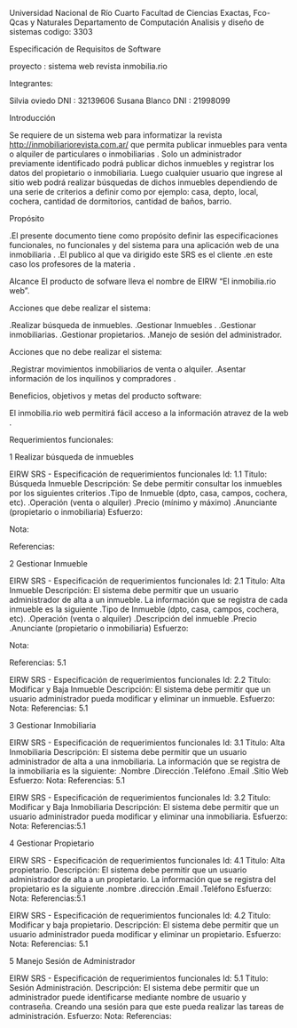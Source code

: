 ﻿Universidad Nacional de Río Cuarto
Facultad de Ciencias Exactas, Fco-Qcas y Naturales
Departamento de Computación
Analisis y diseño de sistemas 
codigo: 3303


Especificación de Requisitos de Software


proyecto : sistema web revista inmobilia.rio


Integrantes:

Silvia oviedo    DNI :  32139606
Susana Blanco DNI : 21998099




Introducción

Se requiere de un sistema web para informatizar la revista http://inmobiliariorevista.com.ar/ que permita publicar inmuebles para venta o alquiler de particulares o inmobiliarias . Solo un administrador previamente identificado podrá publicar dichos inmuebles y registrar los datos del propietario o inmobiliaria. Luego cualquier usuario que ingrese al sitio web podrá realizar búsquedas de dichos inmuebles dependiendo de una serie de criterios a definir como por ejemplo: casa, depto, local, cochera, cantidad de dormitorios, cantidad de baños, barrio.


Propósito

.El presente documento tiene como propósito definir  las especificaciones funcionales, no funcionales y del sistema para una aplicación web de 	una inmobiliaria .
.El publico al que va dirigido este SRS es el cliente .en este caso los profesores de la materia .

Alcance
El producto de sofware lleva el nombre de  EIRW  “El inmobilia.rio web”.

Acciones que debe realizar el sistema:
 
.Realizar búsqueda de inmuebles.
.Gestionar Inmuebles .
.Gestionar inmobiliarias.
.Gestionar propietarios.
.Manejo de sesión del administrador.


Acciones que no debe realizar el sistema:

.Registrar movimientos inmobiliarios de venta o alquiler.
.Asentar información de los inquilinos y compradores .


Beneficios, objetivos y metas del producto software:

 El inmobilia.rio web permitirá fácil acceso a la información atravez de la web .


Requerimientos funcionales:

1 Realizar búsqueda de inmuebles

EIRW SRS - Especificación de requerimientos funcionales
Id: 1.1
Titulo: Búsqueda Inmueble
Descripción: Se debe permitir consultar los inmuebles por los siguientes criterios
		.Tipo de Inmueble (dpto, casa, campos, cochera, etc).
		.Operación (venta o alquiler)
		.Precio (mínimo y máximo)
		.Anunciante (propietario o inmobiliaria)
Esfuerzo:

Nota:

Referencias:


2 Gestionar Inmueble

EIRW SRS - Especificación de requerimientos funcionales
Id: 2.1
Titulo: Alta Inmueble
Descripción: El sistema debe permitir que un usuario administrador de alta a un inmueble. La información que se registra de cada inmueble es 		     la siguiente
		.Tipo de Inmueble (dpto, casa, campos, cochera, etc).
		.Operación (venta o alquiler)
		.Descripción del inmueble
		.Precio
		.Anunciante (propietario o inmobiliaria)
Esfuerzo:

Nota:

Referencias: 5.1


EIRW SRS - Especificación de requerimientos funcionales
Id: 2.2
Titulo: Modificar y Baja Inmueble
Descripción: El sistema debe permitir que un usuario administrador pueda modificar y eliminar un inmueble. 
Esfuerzo:
Nota:
Referencias: 5.1

3 Gestionar Inmobiliaria

EIRW SRS - Especificación de requerimientos funcionales
Id: 3.1
Titulo: Alta Inmobiliaria
Descripción: El sistema debe permitir que un usuario administrador de alta a una inmobiliaria. La información que se registra de la 		     inmobiliaria es la siguiente:
		.Nombre
		.Dirección
		.Teléfono
		.Email
		.Sitio Web
Esfuerzo:
Nota:
Referencias: 5.1


EIRW SRS - Especificación de requerimientos funcionales
Id: 3.2
Titulo: Modificar y Baja Inmobiliaria
Descripción: El sistema debe permitir que un usuario administrador pueda modificar y eliminar una inmobiliaria.
Esfuerzo:
Nota:
Referencias:5.1

4 Gestionar Propietario

EIRW SRS - Especificación de requerimientos funcionales
Id: 4.1
Titulo: Alta propietario.
Descripción: El sistema debe permitir que un usuario administrador de alta a un propietario. La información que se registra del propietario es 		     la siguiente
		.nombre
		.dirección
		.Email
		.Teléfono
Esfuerzo:
Nota:
Referencias:5.1



EIRW SRS - Especificación de requerimientos funcionales
Id: 4.2
Titulo: Modificar y baja propietario.
Descripción: El sistema debe permitir que un usuario administrador pueda modificar y eliminar un propietario.
Esfuerzo:
Nota:
Referencias: 5.1

5 Manejo Sesión de Administrador

EIRW SRS - Especificación de requerimientos funcionales
Id: 5.1
Titulo: Sesión Administración.
Descripción: El sistema debe permitir que un administrador puede identificarse mediante nombre de usuario y contraseña. Creando una sesión 		     para que este pueda realizar las tareas de administración.
Esfuerzo:
Nota:
Referencias:



